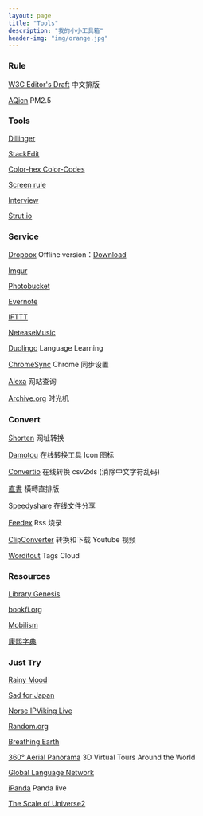 ```yaml
---
layout: page
title: "Tools"
description: "我的小小工具箱"
header-img: "img/orange.jpg"
---
```



### Rule

[W3C Editor's Draft](http://w3c.github.io/clreq/#glyphs_sizes_and_positions_in_character_faces_of_punctuation_marks) 中文排版

[AQicn](http://aqicn.org/city/) PM2.5

### Tools

[Dillinger](http://dillinger.io/)

[StackEdit](https://stackedit.io/editor#)

[Color-hex Color-Codes](http://www.color-hex.com/)

[Screen rule](http://azeril.me/Screenrule/)

[Interview](http://azeril.me/Interview/)

[Strut.io](http://strut.io/)

### Service

[Dropbox](https://www.dropbox.com/)  Offline version：[Download](https://www.dropbox.com/downloading?plat=mac&full=1)

[Imgur](http://imgur.com/)

[Photobucket](photobucket.com)

[Evernote](https://www.evernote.com/)

[IFTTT](https://ifttt.com/)

[NeteaseMusic](http://music.163.com/)

[Duolingo](duolingo.com) Language Learning

[ChromeSync](https://www.google.com/settings/chrome/sync) Chrome 同步设置

[Alexa](http://www.alexa.com/) 网站查询

[Archive.org](http://archive.org/web/web.php) 时光机

### Convert

[Shorten](http://www.waqiang.com/index.php/url/shorten) 网址转换

[Damotou](http://www.damotou.com/index.php) 在线转换工具 Icon 图标

[Convertio](https://convertio.co/zh/csv-xls/) 在线转换 csv2xls (消除中文字符乱码)

[直書](http://antiintelgather.github.io/) 橫轉直排版

[Speedyshare](http://www.speedyshare.com/) 在线文件分享

[Feedex](http://feedex.net/) Rss 烧录

[ClipConverter](http://www.clipconverter.cc/) 转换和下载 Youtube 视频

[Worditout](http://worditout.com/) Tags Cloud

### Resources

[Library Genesis](http://gen.lib.rus.ec/)

[bookfi.org](http://en.bookfi.org/)

[Mobilism](http://forum.mobilism.org/viewforum.php?f=120&sid=5d7797456253aa3d63635b4f492ad1ce)

[康熙字典](http://www.zdic.net/z/kxzd/)

### Just Try

[Rainy Mood](http://www.rainymood.com/)

[Sad for Japan](http://www.sadforjapan.com/)

[Norse IPViking Live](http://map.ipviking.com/)

[Random.org](https://www.random.org/)

[Breathing Earth](http://www.breathingearth.net/)

[360° Aerial Panorama](http://www.airpano.com/)  3D Virtual Tours Around the World

[Global Language Network](http://language.media.mit.edu/visualizations/books)

[iPanda](http://live.ipanda.com/) Panda live

[The Scale of Universe2](http://htwins.net/scale2/)


